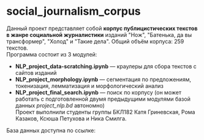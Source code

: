 # social_journalism_corpus
Данный проект представляет собой **корпус публицистических текстов в жанре социальной журналистики** изданий "Нож", "Батенька, да вы трансформер", "Холод" и "Такие дела". Общий объём корпуса: 259 текстов.  
Программа состоит из 3 модулей:
  * **NLP_project_data-scratching.ipynb** — краулеры для сбора текстов с сайтов изданий
  * **NLP_project_morphology.ipynb** — сегментация по предложениям, токенизация, лемматизация и морфологический анализ
  * **NLP_project_final_search.ipynb** — поиск по корпусу (он может работать с подготовленной двумя предыдущими модулями базой данных *project_nlp.bd* автономно)  
Проект выполнили студенты группы БКЛ182 Катя Гриневская, Рома Казаков, Ксюша Петухова и Ника Смилга.  

База данных доступна по ссылке: 
